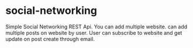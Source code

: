 # social-networking
Simple Social Networking REST Api. You can add multiple website. can add multiple posts on website by user. User can subscribe to website and get update on post create through email.
